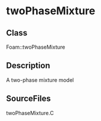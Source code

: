 # twoPhaseMixture 
## Class
Foam::twoPhaseMixture

## Description
A two-phase mixture model

## SourceFiles
twoPhaseMixture.C


